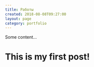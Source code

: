 ```yaml
---
title: Работы
created: 2018-08-08T09:27:00
layout: page
category: portfolio
---
```


Some content...

<!--more-->

# This is my first post!
